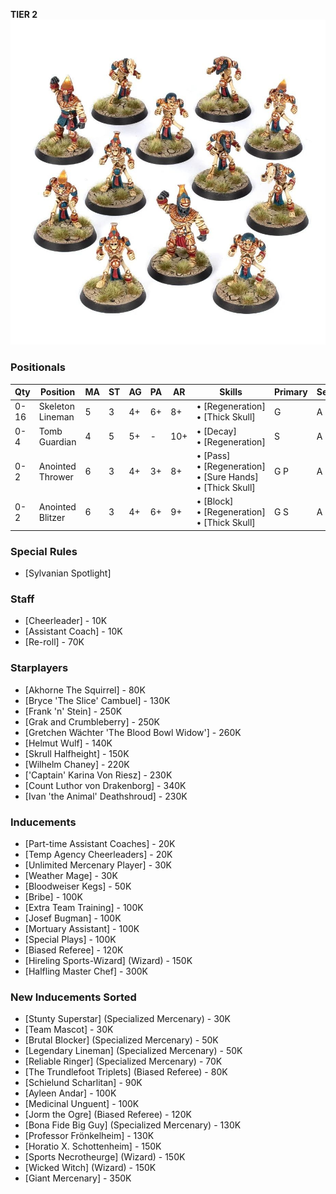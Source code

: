 ﻿**TIER 2**
![](../media/teams/BBTombKings.jpg)

### Positionals

| Qty  | Position         | MA | ST | AG | PA  | AR  | Skills                                                        | Primary | Secondary | Cost |
| ---- | ---------------- | - | - | -- | -- | --- | ------------------------------------------------------------- | ------- | --------- | ---- |
| 0-16 | Skeleton Lineman | 5 | 3 | 4+ | 6+ | 8+  | • [Regeneration] <br /> • [Thick Skull]                               | G       | A S        | 40K  |
| 0-4  | Tomb Guardian    | 4 | 5 | 5+ | -  | 10+ | • [Decay] <br /> • [Regeneration]                                     | S       | A G       | 100K |
| 0-2  | Anointed Thrower | 6 | 3 | 4+ | 3+ | 8+  | • [Pass] <br /> • [Regeneration] <br /> • [Sure Hands]<br /> • [Thick Skull] | G P      | A       | 70K  |
| 0-2  | Anointed Blitzer | 6 | 3 | 4+ | 6+ | 9+  | • [Block] <br /> • [Regeneration] <br /> • [Thick Skull]         | G S      | A P       | 90K  |

### Special Rules

* [Sylvanian Spotlight]

### Staff

* [Cheerleader] - 10K
* [Assistant Coach] - 10K
* [Re-roll] - 70K

### Starplayers

* [Akhorne The Squirrel] - 80K                     
* [Bryce 'The Slice' Cambuel] - 130K                
* [Frank 'n' Stein] - 250K                          
* [Grak and Crumbleberry] - 250K                    
* [Gretchen Wächter 'The Blood Bowl Widow'] - 260K 
* [Helmut Wulf] - 140K                              
* [Skrull Halfheight] - 150K                        
* [Wilhelm Chaney] - 220K                           
* ['Captain' Karina Von Riesz] - 230K
* [Count Luthor von Drakenborg] - 340K
* [Ivan 'the Animal' Deathshroud] - 230K

### Inducements

* [Part-time Assistant Coaches] - 20K
* [Temp Agency Cheerleaders] - 20K
* [Unlimited Mercenary Player] - 30K
* [Weather Mage] - 30K
* [Bloodweiser Kegs] - 50K
* [Bribe] - 100K
* [Extra Team Training] - 100K
* [Josef Bugman] - 100K
* [Mortuary Assistant] - 100K
* [Special Plays] - 100K
* [Biased Referee] - 120K
* [Hireling Sports-Wizard] (Wizard) - 150K
* [Halfling Master Chef] - 300K

### New Inducements Sorted

* [Stunty Superstar] (Specialized Mercenary) - 30K
* [Team Mascot] - 30K
* [Brutal Blocker] (Specialized Mercenary) - 50K
* [Legendary Lineman] (Specialized Mercenary) - 50K
* [Reliable Ringer] (Specialized Mercenary) - 70K
* [The Trundlefoot Triplets] (Biased Referee) - 80K
* [Schielund Scharlitan] - 90K
* [Ayleen Andar] - 100K
* [Medicinal Unguent] - 100K
* [Jorm the Ogre] (Biased Referee) - 120K
* [Bona Fide Big Guy] (Specialized Mercenary) - 130K
* [Professor Frönkelheim] - 130K
* [Horatio X. Schottenheim] - 150K
* [Sports Necrotheurge] (Wizard) - 150K
* [Wicked Witch] (Wizard) - 150K
* [Giant Mercenary] - 350K
